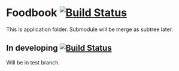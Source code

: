 Foodbook [![Build Status](https://travis-ci.org/FoodBook/android_app.svg?branch=master)](https://travis-ci.org/FoodBook/android_app)
========

This is application folder.
Submodule will be merge as subtree later.

In developing [![Build Status](https://travis-ci.org/FoodBook/android_app.svg?branch=test)](https://travis-ci.org/FoodBook/android_app)
-------------

Will be in test branch.
